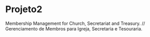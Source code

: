 # Projeto2
Membership Management for Church, Secretariat and Treasury. // Gerenciamento de Membros para Igreja, Secretaria e Tesouraria.
